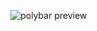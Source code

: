 ![polybar preview](https://github.com/mohabaks/dotfiles/blob/master/config/polybar/.config/polybar/preview.png)
